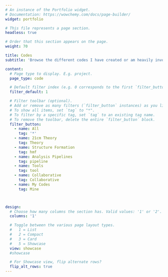 ```yaml
---
# An instance of the Portfolio widget.
# Documentation: https://wowchemy.com/docs/page-builder/
widget: portfolio

# This file represents a page section.
headless: true

# Order that this section appears on the page.
weight: 70

title: Codes
subtitle: 'Browse the different codes I have created or am heavily involved in developing.'

content:
  # Page type to display. E.g. project.
  page_type: code

  # Default filter index (e.g. 0 corresponds to the first `filter_button` instance below).
  filter_default: 1

  # Filter toolbar (optional).
  # Add or remove as many filters (`filter_button` instances) as you like.
  # To show all items, set `tag` to "*".
  # To filter by a specific tag, set `tag` to an existing tag name.
  # To remove the toolbar, delete the entire `filter_button` block.
  filter_button:
    - name: All
      tag: '*'
    - name: 21cm Theory
      tag: Theory
    - name: Structure Formation
      tag: hmf
    - name: Analysis Pipelines
      tag: pipeline
    - name: Tools
      tag: tool
    - name: Collaborative
      tag: Collaborative
    - name: My Codes
      tag: Mine



design:
  # Choose how many columns the section has. Valid values: '1' or '2'.
  columns: '1'

  # Toggle between the various page layout types.
  #   1 = List
  #   2 = Compact
  #   3 = Card
  #   5 = Showcase
  view: showcase
  #showcase

  # For Showcase view, flip alternate rows?
  flip_alt_rows: true
---
```

